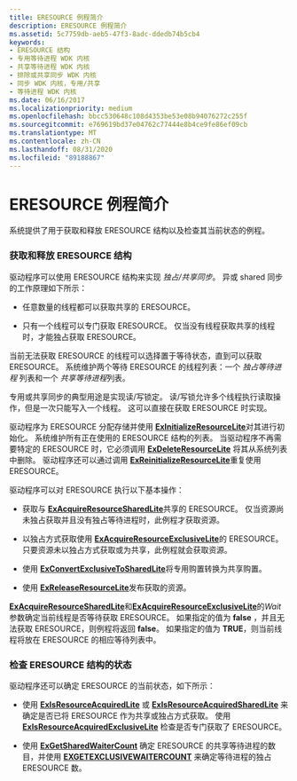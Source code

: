 ```yaml
---
title: ERESOURCE 例程简介
description: ERESOURCE 例程简介
ms.assetid: 5c7759db-aeb5-47f3-8adc-ddedb74b5cb4
keywords:
- ERESOURCE 结构
- 专用等待进程 WDK 内核
- 共享等待进程 WDK 内核
- 排除或共享同步 WDK 内核
- 同步 WDK 内核，专用/共享
- 等待进程 WDK 内核
ms.date: 06/16/2017
ms.localizationpriority: medium
ms.openlocfilehash: bbcc530648c108d4353be53e08b94076272c255f
ms.sourcegitcommit: e769619bd37e04762c77444e8b4ce9fe86ef09cb
ms.translationtype: MT
ms.contentlocale: zh-CN
ms.lasthandoff: 08/31/2020
ms.locfileid: "89188867"
---
```

# <a name="introduction-to-eresource-routines"></a>ERESOURCE 例程简介





系统提供了用于获取和释放 ERESOURCE 结构以及检查其当前状态的例程。

### <a name="acquiring-and-releasing-an-eresource-structure"></a>获取和释放 ERESOURCE 结构

驱动程序可以使用 ERESOURCE 结构来实现 *独占/共享同步*。 异或 shared 同步的工作原理如下所示：

-   任意数量的线程都可以获取共享的 ERESOURCE。

-   只有一个线程可以专门获取 ERESOURCE。 仅当没有线程获取共享的线程时，才能独占获取 ERESOURCE。

当前无法获取 ERESOURCE 的线程可以选择置于等待状态，直到可以获取 ERESOURCE。 系统维护两个等待 ERESOURCE 的线程列表：一个 *独占等待进程* 列表和一个 *共享等待进程*列表。

专用或共享同步的典型用途是实现读/写锁定。 读/写锁允许多个线程执行读取操作，但是一次只能写入一个线程。 这可以直接在获取 ERESOURCE 时实现。

驱动程序为 ERESOURCE 分配存储并使用 [**ExInitializeResourceLite**](/windows-hardware/drivers/ddi/wdm/nf-wdm-exinitializeresourcelite)对其进行初始化。 系统维护所有正在使用的 ERESOURCE 结构的列表。 当驱动程序不再需要特定的 ERESOURCE 时，它必须调用 [**ExDeleteResourceLite**](/windows-hardware/drivers/ddi/wdm/nf-wdm-exdeleteresourcelite) 将其从系统列表中删除。 驱动程序还可以通过调用 [**ExReinitializeResourceLite**](/windows-hardware/drivers/ddi/wdm/nf-wdm-exreinitializeresourcelite)重复使用 ERESOURCE。

驱动程序可以对 ERESOURCE 执行以下基本操作：

-   获取与 [**ExAcquireResourceSharedLite**](/previous-versions/ff544363(v=vs.85))共享的 ERESOURCE。 仅当资源尚未独占获取并且没有独占等待进程时，此例程才获取资源。

-   以独占方式获取使用 [**ExAcquireResourceExclusiveLite**](/previous-versions/ff544351(v=vs.85))的 ERESOURCE。 只要资源未以独占方式获取或为共享，此例程就会获取资源。

-   使用 [**ExConvertExclusiveToSharedLite**](/previous-versions/ff544558(v=vs.85))将专用购置转换为共享购置。

-   使用 [**ExReleaseResourceLite**](/windows-hardware/drivers/ddi/wdm/nf-wdm-exreleaseresourcelite)发布获取的资源。

[**ExAcquireResourceSharedLite**](/previous-versions/ff544363(v=vs.85))和[**ExAcquireResourceExclusiveLite**](/previous-versions/ff544351(v=vs.85))的*Wait*参数确定当前线程是否等待获取 ERESOURCE。 如果指定的值为 **false** ，并且无法获取 ERESOURCE，则例程将返回 **false**。 如果指定的值为 **TRUE**，则当前线程将放在 ERESOURCE 的相应等待列表中。

### <a name="examining-the-state-of-an-eresource-structure"></a>检查 ERESOURCE 结构的状态

驱动程序还可以确定 ERESOURCE 的当前状态，如下所示：

-   使用 [**ExIsResourceAcquiredLite**](/previous-versions/windows/hardware/drivers/ff545466(v=vs.85)) 或 [**ExIsResourceAcquiredSharedLite**](/windows-hardware/drivers/ddi/wdm/nf-wdm-exisresourceacquiredsharedlite) 来确定是否已将 ERESOURCE 作为共享或独占方式获取。 使用 [**ExIsResourceAcquiredExclusiveLite**](/windows-hardware/drivers/ddi/wdm/nf-wdm-exisresourceacquiredexclusivelite) 检查是否专门获取了 ERESOURCE。

-   使用 [**ExGetSharedWaiterCount**](/windows-hardware/drivers/ddi/wdm/nf-wdm-exgetsharedwaitercount) 确定 ERESOURCE 的共享等待进程的数目，并使用 [**EXGETEXCLUSIVEWAITERCOUNT**](/windows-hardware/drivers/ddi/wdm/nf-wdm-exgetexclusivewaitercount) 来确定等待进程的独占 ERESOURCE 数。

 

